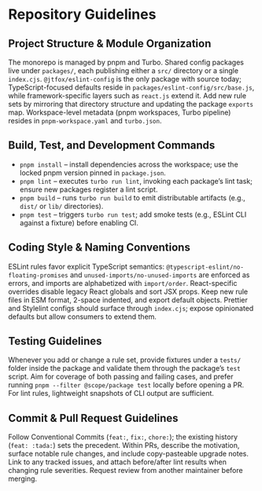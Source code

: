 # Repository Guidelines

## Project Structure & Module Organization

The monorepo is managed by pnpm and Turbo. Shared config packages live under `packages/`, each publishing either a `src/` directory or a single `index.cjs`. `@jtfox/eslint-config` is the only package with source today; TypeScript-focused defaults reside in `packages/eslint-config/src/base.js`, while framework-specific layers such as `react.js` extend it. Add new rule sets by mirroring that directory structure and updating the package `exports` map. Workspace-level metadata (pnpm workspaces, Turbo pipeline) resides in `pnpm-workspace.yaml` and `turbo.json`.

## Build, Test, and Development Commands

- `pnpm install` – install dependencies across the workspace; use the locked pnpm version pinned in `package.json`.
- `pnpm lint` – executes `turbo run lint`, invoking each package’s lint task; ensure new packages register a lint script.
- `pnpm build` – runs `turbo run build` to emit distributable artifacts (e.g., `dist/` or `lib/` directories).
- `pnpm test` – triggers `turbo run test`; add smoke tests (e.g., ESLint CLI against a fixture) before enabling CI.

## Coding Style & Naming Conventions

ESLint rules favor explicit TypeScript semantics: `@typescript-eslint/no-floating-promises` and `unused-imports/no-unused-imports` are enforced as errors, and imports are alphabetized with `import/order`. React-specific overrides disable legacy React globals and sort JSX props. Keep new rule files in ESM format, 2-space indented, and export default objects. Prettier and Stylelint configs should surface through `index.cjs`; expose opinionated defaults but allow consumers to extend them.

## Testing Guidelines

Whenever you add or change a rule set, provide fixtures under a `tests/` folder inside the package and validate them through the package’s `test` script. Aim for coverage of both passing and failing cases, and prefer running `pnpm --filter @scope/package test` locally before opening a PR. For lint rules, lightweight snapshots of CLI output are sufficient.

## Commit & Pull Request Guidelines

Follow Conventional Commits (`feat:`, `fix:`, `chore:`); the existing history (`feat: :tada:`) sets the precedent. Within PRs, describe the motivation, surface notable rule changes, and include copy-pasteable upgrade notes. Link to any tracked issues, and attach before/after lint results when changing rule severities. Request review from another maintainer before merging.

